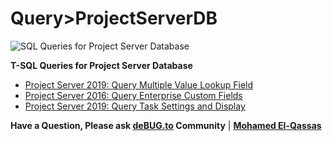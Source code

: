 # Query>ProjectServerDB
![SQL Queries for Project Server Database](https://user-images.githubusercontent.com/49816567/75915226-298d7400-5e67-11ea-843f-35c985ae161a.png)

**T-SQL Queries for Project Server Database**

- [Project Server 2019: Query Multiple Value Lookup Field](https://spgeeks.devoworx.com/query-multiple-values-lookup-table-field-project-server-2019/)
- [Project Server 2016: Query Enterprise Custom Fields](https://spgeeks.devoworx.com/project-server-2016-get-the-enterprise-custom-fields/)
- [Project Server 2019: Query Task Settings and Display](https://spgeeks.devoworx.com/project-server-2019-query-task-settings-and-display/)

**Have a Question, Please ask [deBUG.to](https://deBUG.to) Community** | **[Mohamed El-Qassas](https://devoworx.com)**
